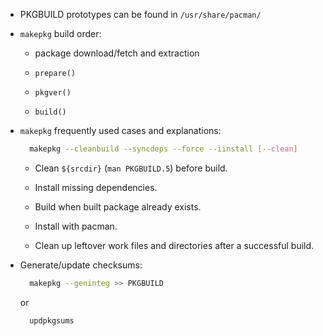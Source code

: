 - PKGBUILD prototypes can be found in `/usr/share/pacman/`

- `makepkg` build order:

  + package download/fetch and extraction

  + `prepare()`

  + `pkgver()`

  + `build()`

- `makepkg` frequently used cases and explanations:

  ```bash
    makepkg --cleanbuild --syncdeps --force --iinstall [--clean]
  ```

  + Clean `${srcdir}` (`man PKGBUILD.5`) before build.

  + Install missing dependencies.

  + Build when built package already exists.

  + Install with pacman.

  + Clean up leftover work files and directories after a successful build.

- Generate/update checksums:
  
  ```bash
    makepkg --geninteg >> PKGBUILD
  ```

  or

  ```bash
    updpkgsums
  ```

